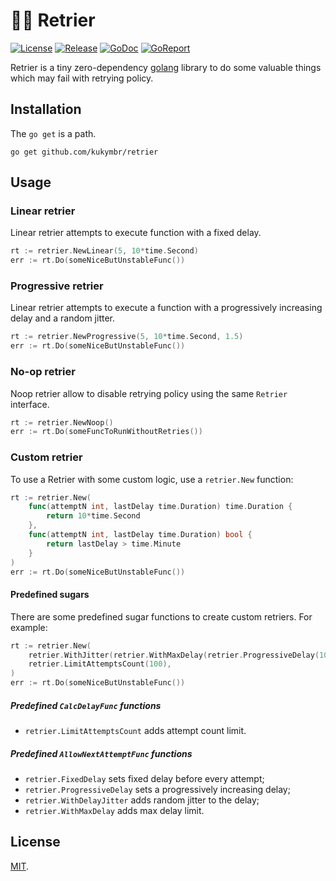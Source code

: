 # 🤦‍♂️ Retrier

[![License](https://img.shields.io/github/license/kukymbr/retrier.svg)](https://github.com/kukymbr/retrier/blob/main/LICENSE)
[![Release](https://img.shields.io/github/release/kukymbr/retrier.svg)](https://github.com/kukymbr/retrier/releases/latest)
[![GoDoc](https://godoc.org/github.com/kukymbr/retrier?status.svg)](https://godoc.org/github.com/kukymbr/retrier)
[![GoReport](https://goreportcard.com/badge/github.com/kukymbr/retrier)](https://goreportcard.com/report/github.com/kukymbr/retrier)

Retrier is a tiny zero-dependency [golang](https://go.dev) library 
to do some valuable things which may fail with retrying policy.

## Installation

The `go get` is a path.

```shell
go get github.com/kukymbr/retrier
```

## Usage

### Linear retrier

Linear retrier attempts to execute function with a fixed delay.

```go
rt := retrier.NewLinear(5, 10*time.Second)
err := rt.Do(someNiceButUnstableFunc())
```

### Progressive retrier

Linear retrier attempts to execute a function with a progressively increasing delay and a random jitter.

```go
rt := retrier.NewProgressive(5, 10*time.Second, 1.5)
err := rt.Do(someNiceButUnstableFunc())
```

### No-op retrier

Noop retrier allow to disable retrying policy using the same `Retrier` interface.

```go
rt := retrier.NewNoop()
err := rt.Do(someFuncToRunWithoutRetries())
```

### Custom retrier

To use a Retrier with some custom logic, use a `retrier.New` function:

```go
rt := retrier.New(
    func(attemptN int, lastDelay time.Duration) time.Duration {
	    return 10*time.Second 	
    },
    func(attemptN int, lastDelay time.Duration) bool {
	    return lastDelay > time.Minute
    }
)
err := rt.Do(someNiceButUnstableFunc())
```

#### Predefined sugars

There are some predefined sugar functions to create custom retriers. 
For example:

```go
rt := retrier.New(
    retrier.WithJitter(retrier.WithMaxDelay(retrier.ProgressiveDelay(10*time.Second, 1.5), 10*time.Minute)),
    retrier.LimitAttemptsCount(100),
)
err := rt.Do(someNiceButUnstableFunc())
```

##### Predefined `CalcDelayFunc` functions

* `retrier.LimitAttemptsCount` adds attempt count limit.

##### Predefined `AllowNextAttemptFunc` functions

* `retrier.FixedDelay` sets fixed delay before every attempt;
* `retrier.ProgressiveDelay` sets a progressively increasing delay;
* `retrier.WithDelayJitter` adds random jitter to the delay;
* `retrier.WithMaxDelay` adds max delay limit.

## License

[MIT](LICENSE).